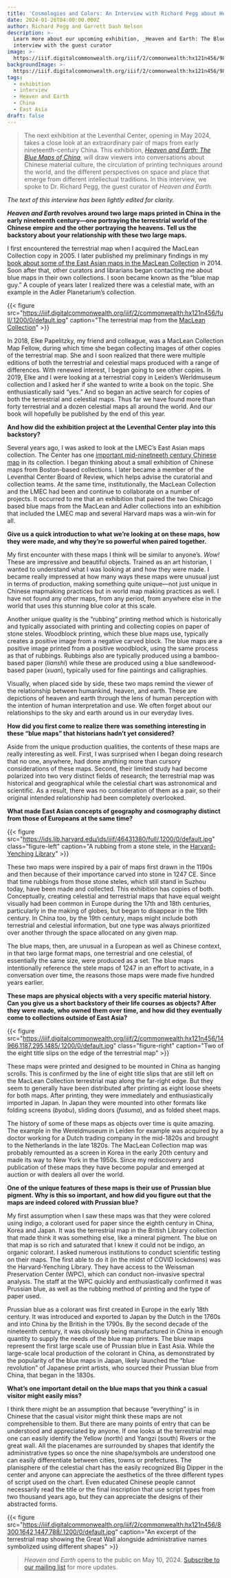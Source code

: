 ```yaml
---
title: 'Cosmologies and Colors: An Interview with Richard Pegg about Heaven and Earth'
date: 2024-01-26T04:00:00.000Z
author: Richard Pegg and Garrett Dash Nelson
description: >-
  Learn more about our upcoming exhibition, _Heaven and Earth: The Blue Maps of China_, through an
  interview with the guest curator
image: >-
  https://iiif.digitalcommonwealth.org/iiif/2/commonwealth:hx121n456/9897,1022,3534,1767/,1200/0/default.jpg
backgroundImage: >-
  https://iiif.digitalcommonwealth.org/iiif/2/commonwealth:hx121n456/9897,1022,3534,1767/,1200/0/default.jpg
tags:
  - exhibition
  - interview
  - Heaven and Earth
  - China
  - East Asia
draft: false
---
```


> The next exhibition at the Leventhal Center, opening in May 2024, takes a close look at an extraordinary pair of maps from early nineteenth-century China. This exhibition, [_Heaven and Earth: The Blue Maps of China_](/exhibitions), will draw viewers into conversations about Chinese material culture, the circulation of printing techniques around the world, and the different perspectives on space and place that emerge from different intellectual traditions. In this interview, we spoke to Dr. Richard Pegg, the guest curator of _Heaven and Earth._

*The text of this interview has been lightly edited for clarity.*

**_Heaven and Earth_ revolves around two large maps printed in China in the early nineteenth century—one portraying the terrestrial world of the Chinese empire and the other portraying the heavens. Tell us the backstory about your relationship with these two large maps.**

I first encountered the terrestrial map when I acquired the MacLean Collection copy in 2005. I later published my preliminary findings in my [book about some of the East Asian maps in the MacLean Collection](https://search.worldcat.org/en/title/881204775) in 2014. Soon after that, other curators and librarians began contacting me about blue maps in their own collections. I soon became known as the “blue map guy.” A couple of years later I realized there was a celestial mate, with an example in the Adler Planetarium’s collection.

{{< figure src="https://iiif.digitalcommonwealth.org/iiif/2/commonwealth:hx121n456/full/,1200/0/default.jpg" caption="The terrestrial map from the [MacLean Collection](https://collections.leventhalmap.org/search/commonwealth:wh24b054q)" >}}

In 2018, Elke Papelitzky, my friend and colleague, was a MacLean Collection Map Fellow, during which time she began collecting images of other copies of the terrestrial map. She and I soon realized that there were multiple editions of both the terrestrial and celestial maps produced with a range of differences. With renewed interest, I began going to see other copies. In 2019, Elke and I were looking at a terrestrial copy in Leiden’s Werldmuseum collection and I asked her if she wanted to write a book on the topic. She enthusiastically said “yes.” And so began an active search for copies of both the terrestrial and celestial maps. Thus far we have found more than forty terrestrial and a dozen celestial maps all around the world. And our book will hopefully be published by the end of this year.

**And how did the exhibition project at the Leventhal Center play into this backstory?**

Several years ago, I was asked to look at the LMEC’s East Asian maps collection. The Center has one [important mid-ninetneeth century Chinese map](https://collections.leventhalmap.org/search/commonwealth:x633f9803) in its collection. I began thinking about a small exhibition of Chinese maps from Boston-based collections. I later became a member of the Leventhal Center Board of Review, which helps advise the curatorial and collection teams. At the same time, institutionally, the MacLean Collection and the LMEC had been and continue to collaborate on a number of projects. It occurred to me that an exhibition that paired the two Chicago based blue maps from the MacLean and Adler collections into an exhibition that included the LMEC map and several Harvard maps was a win-win for all.  

**Give us a quick introduction to what we’re looking at on these maps, how they were made, and why they’re so powerful when paired together.**

My first encounter with these maps I think will be similar to anyone’s. _Wow!_ These are impressive and beautiful objects. Trained as an art historian, I wanted to understand what I was looking at and how they were made. I became really impressed at how many ways these maps were unusual just in terms of production, making something quite unique—not just unique in Chinese mapmaking practices but in world map making practices as well. I have not found any other maps, from any period, from anywhere else in the world that uses this stunning blue color at this scale.

Another unique quality is the “rubbing” printing method which is historically and typically associated with printing and collecting copies on paper of stone steles. Woodblock printing, which these blue maps use, typically creates a positive image from a negative carved block. The blue maps are a positive image printed from a positive woodblock, using the same process as that of rubbings. Rubbings also are typically produced using a bamboo-based paper (*lianshi*) while these are produced using a blue sandlewood-based paper (*xuan*), typically used for fine paintings and calligraphies.

Visually, when placed side by side, these two maps remind the viewer of the relationship between humankind, heaven, and earth. These are depictions of heaven and earth through the lens of human perception with the intention of human interpretation and use. We often forget about our relationships to the sky and earth around us in our everyday lives.

**How did you first come to realize there was something interesting in these “blue maps” that historians hadn’t yet considered?**

Aside from the unique production qualities, the contents of these maps are really interesting as well. First, I was surprised when I began doing research that no one, anywhere, had done anything more than cursory considerations of these maps. Second, their limited study had become polarized into two very distinct fields of research; the terrestrial map was historical and geographical while the celestial chart was astronomical and scientific. As a result, there was no consideration of them as a pair, so their original intended relationship had been completely overlooked.

**What made East Asian concepts of geography and cosmography distinct from those of Europeans at the same time?** 

{{< figure src="https://ids.lib.harvard.edu/ids/iiif/46431380/full/,1200/0/default.jpg" class="figure-left" caption="A rubbing from a stone stele, in the [Harvard-Yenching Library](https://digitalcollections.library.harvard.edu/catalog/W290684_URN-3:FHCL:10873007)" >}}

These two maps were inspired by a pair of maps first drawn in the 1190s and then because of their importance carved into stone in 1247 CE. Since that time rubbings from those stone steles, which still stand in Suzhou today, have been made and collected. This exhibition has copies of both. Conceptually, creating celestial and terrestrial maps that have equal weight visually had been common in Europe during the 17th and 18th centuries, particularly in the making of globes, but began to disappear in the 19th century. In China too, by the 19th century, maps might include both terrestrial and celestial information, but one type was always prioritized over another through the space allocated on any given map.

The blue maps, then, are unusual in a European as well as Chinese context, in that two large format maps, one terrestrial and one celestial, of essentially the same size, were produced as a set. The blue maps intentionally reference the stele maps of 1247 in an effort to activate, in a conversation over time, the reasons those maps were made five hundred years earlier.  

**These maps are physical objects with a very specific material history. Can you give us a short backstory of their life courses as objects? After they were made, who owned them over time, and how did they eventually come to collections outside of East Asia?** 

{{< figure src="https://iiif.digitalcommonwealth.org/iiif/2/commonwealth:hx121n456/14966,1187,295,1485/,1200/0/default.jpg" class="figure-right" caption="Two of the eight title slips on the edge of the terrestrial map" >}}

These maps were printed and designed to be mounted in China as hanging scrolls. This is confirmed by the line of eight title slips that are still left on the MacLean Collection terrestrial map along the far-right edge. But they seem to generally have been distributed after printing as eight loose sheets for both maps. After printing, they were immediately and enthusiastically imported in Japan. In Japan they were mounted into other formats like folding screens (*byobu*), sliding doors (*fusuma*), and as folded sheet maps. 

The history of some of these maps as objects over time is quite amazing. The example in the Wereldmuseum in Leiden for example was acquired by a doctor working for a Dutch trading company in the mid-1820s and brought to the Netherlands in the late 1820s. The MacLean Collection map was probably remounted as a screen in Korea in the early 20th century and made its way to New York in the 1950s. Since my rediscovery and publication of these maps they have become popular and emerged at auction or with dealers all over the world.

**One of the unique features of these maps is their use of Prussian blue pigment. Why is this so important, and how did you figure out that the maps are indeed colored with Prussian blue?**

My first assumption when I saw these maps was that they were colored using indigo, a colorant used for paper since the eighth century in China, Korea and Japan. It was the terrestrial map in the British Library collection that made think it was something else, like a mineral pigment. The blue on that map is so rich and saturated that I knew it could not be indigo, an organic colorant. I asked numerous institutions to conduct scientific testing on their maps. The first able to do it (in the midst of COVID lockdowns) was the Harvard-Yenching Library. They have access to the Weissman Preservation Center (WPC), which can conduct non-invasive spectral analysis. The staff at the WPC quickly and enthusiastically confirmed it was Prussian blue, as well as the rubbing method of printing and the type of paper used.

Prussian blue as a colorant was first created in Europe in the early 18th century. It was introduced and exported to Japan by the Dutch in the 1760s and into China by the British in the 1790s. By the second decade of the nineteenth century, it was obviously being manufactured in China in enough quantity to supply the needs of the blue map printers. The blue maps represent the first large scale use of Prussian blue in East Asia. While the large-scale local production of the colorant in China, as demonstrated by the popularity of the blue maps in Japan, likely launched the “blue revolution” of Japanese print artists, who sourced their Prussian blue from China, that began in the 1830s.

**What’s one important detail on the blue maps that you think a casual visitor might easily miss?**

I think there might be an assumption that because “everything” is in Chinese that the casual visitor might think these maps are not comprehensible to them. But there are many points of entry that can be understood and appreciated by anyone. If one looks at the terrestrial map one can easily identify the Yellow (north) and Yangzi (south) Rivers or the great wall. All the placenames are surrounded by shapes that identify the administrative types so once the nine shape/symbols are understood one can easily differentiate between cities, towns or prefectures. The planisphere of the celestial chart has the easily recognized Big Dipper in the center and anyone can appreciate the aesthetics of the three different types of script used on the chart. Even educated Chinese people cannot necessarily read the title or the final inscription that use script types from two thousand years ago, but they can appreciate the designs of their abstracted forms.

{{< figure src="https://iiif.digitalcommonwealth.org/iiif/2/commonwealth:hx121n456/8300,1642,1447,788/,1200/0/default.jpg" caption="An excerpt of the terrestrial map showing the Great Wall alongside administrative names symbolized using different shapes" >}}

> _Heaven and Earth_ opens to the public on May 10, 2024. [Subscribe to our mailing list](/subscribe) for more updates.
